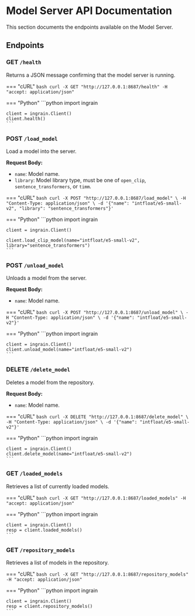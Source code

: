 # Model Server API Documentation

This section documents the endpoints available on the Model Server.

## Endpoints

### GET `/health`

Returns a JSON message confirming that the model server is running.

=== "cURL"
    ```bash
    curl -X GET "http://127.0.0.1:8687/health" -H "accept: application/json"
    ```

=== "Python"
    ```python
    import ingrain

    client = ingrain.Client()
    client.health()
    ```

### POST `/load_model`

Load a model into the server.

**Request Body:**

- `name`: Model name.
- `library`: Model library type, must be one of `open_clip`, `sentence_transformers`, or `timm`.

=== "cURL"
    ```bash
    curl -X POST "http://127.0.0.1:8687/load_model" \
    -H "Content-Type: application/json" \
    -d '{"name": "intfloat/e5-small-v2", "library": "sentence_transformers"}'
    ```

=== "Python"
    ```python
    import ingrain

    client = ingrain.Client()

    client.load_clip_model(name="intfloat/e5-small-v2", library="sentence_transformers")
    ```

### POST `/unload_model`

Unloads a model from the server.

**Request Body:**

- `name`: Model name.

=== "cURL"
    ```bash
    curl -X POST "http://127.0.0.1:8687/unload_model" \
    -H "Content-Type: application/json" \
    -d '{"name": "intfloat/e5-small-v2"}'
    ```

=== "Python"
    ```python
    import ingrain

    client = ingrain.Client()
    client.unload_model(name="intfloat/e5-small-v2")
    ```

### DELETE `/delete_model`

Deletes a model from the repository.

**Request Body:**

- `name`: Model name.

=== "cURL"
    ```bash
    curl -X DELETE "http://127.0.0.1:8687/delete_model" \
    -H "Content-Type: application/json" \
    -d '{"name": "intfloat/e5-small-v2"}'
    ```

=== "Python"
    ```python
    import ingrain

    client = ingrain.Client()
    client.delete_model(name="intfloat/e5-small-v2")
    ```

### GET `/loaded_models`

Retrieves a list of currently loaded models.

=== "cURL"
    ```bash
    curl -X GET "http://127.0.0.1:8687/loaded_models" -H "accept: application/json"
    ```

=== "Python"
    ```python
    import ingrain

    client = ingrain.Client()
    resp = client.loaded_models()
    ```

### GET `/repository_models`

Retrieves a list of models in the repository.

=== "cURL"
    ```bash
    curl -X GET "http://127.0.0.1:8687/repository_models" -H "accept: application/json"
    ```

=== "Python"
    ```python
    import ingrain

    client = ingrain.Client()
    resp = client.repository_models()
    ```
